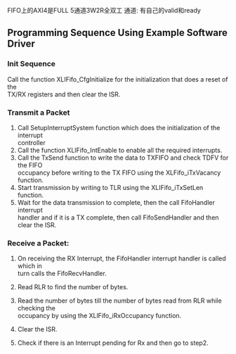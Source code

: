 FIFO上的AXI4是FULL 5通道3W2R全双工
通道: 有自己的valid和ready

## Programming Sequence Using Example Software Driver

### Init Sequence  
Call the function XLlFifo_CfgInitialize for the initialization that does a reset of the  
TX/RX registers and then clear the ISR.  
### Transmit a Packet  
1. Call SetupInterruptSystem function which does the initialization of the interrupt  
controller  
2. Call the function XLlFifo_IntEnable to enable all the required interrupts.  
3. Call the TxSend function to write the data to TXFIFO and check TDFV for the FIFO  
occupancy before writing to the TX FIFO using the XLFifo_iTxVacancy function.  
4. Start transmission by writing to TLR using the XLIFifo_iTxSetLen function.  
5. Wait for the data transmission to complete, then the call FifoHandler interrupt  
handler and if it is a TX complete, then call FifoSendHandler and then clear the ISR.  
### Receive a Packet:  
1. On receiving the RX Interrupt, the FifoHandler interrupt handler is called which in  
turn calls the FifoRecvHandler.

2. Read RLR to find the number of bytes.  
3. Read the number of bytes till the number of bytes read from RLR while checking the  
occupancy by using the XLlFifo_iRxOccupancy function.  
4. Clear the ISR.  
5. Check if there is an Interrupt pending for Rx and then go to step2.